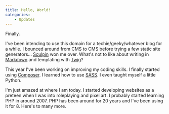 ```yaml
---
title: Hello, World!
categories:
    - Updates
---
```

Finally.

I've been intending to use this domain for a techie/geeky/whatever blog for a while. I bounced around from CMS to CMS before trying a few static site generators... [Sculpin](//sculpin.io) won me over. What's not to like about writing in [Markdown](//daringfireball.net/projects/markdown/) and templating with [Twig](//twig.sensiolabs.org)?

This year I've been working on improving my coding skills. I finally started using [Composer](//getcomposer.org). I learned how to use [SASS](//sass-lang.com). I even taught myself a little Python.

I'm just amazed at where I am today. I started developing websites as a preteen when I was into roleplaying and pixel art. I probably started learning PHP in around 2007. PHP has been around for 20 years and I've been using it for 8. Here's to many more.
